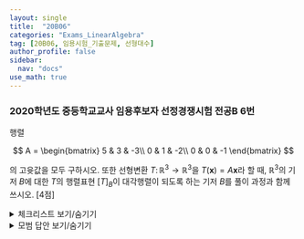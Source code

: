 ```yaml
---
layout: single
title:  "20B06"
categories: "Exams_LinearAlgebra"
tag: [20B06, 임용시험_기출문제, 선형대수]
author_profile: false
sidebar:
  nav: "docs"
use_math: true
---
```


### 2020학년도 중등학교교사 임용후보자 선정경쟁시험 전공B 6번

행렬 

$$
A = 
\begin{bmatrix}
    5 & 3 & -3\\
    0 & 1 & -2\\
    0 & 0 & -1
\end{bmatrix}
$$

의 고윳값을 모두 구하시오.
또한 선형변환 $T \colon \mathbb{R}^3 \longrightarrow \mathbb{R}^3$을
$T(\mathbf{x}) = A \mathbf{x}$라 할 때,
$\mathbb{R}^3$의 기저 $B$에 대한 $T$의 행렬표현
$[T]_B$이 대각행렬이 되도록 하는 기저
$B$를 풀이 과정과 함께 쓰시오. [4점]

<details markdown="1">
<summary>체크리스트 보기/숨기기</summary>

- 다음 경우에 정사각행렬의 고윳값(eigenvalue), 고유벡터(eigenvector), 고유공간(eigenspace),
  특성다항식(characteristic polynomial)을 계산할 수 있다.
  - 행렬의 성분을 모두 아는 경우
  - 정의를 이용할 수 있는 경우
- 선형변환 $T \colon V \to V$에 대하여 (존재한다면) $T$의 고유벡터들로 이루어진 기저의
  편리함을 인식한다.
- 선형변환 $T \colon V \to V$에 대하여 $T$의 고유벡터들로 이루어진 기저 $\mathcal{B}$가 존재할 때
  그리고 이때에만 $\mathcal{B}$에 관한 행렬표현 $[T]_{\mathcal{B}}$는
  $T$의 고윳값을 대각성분으로 하는 대각행렬임을 안다.
- 선형변환 $T \colon V \to V$와 $V$의 기저 $\mathcal{B}, \mathcal{C}$에 대하여
  $T$의 행렬표현 $[T]\_{\mathcal{C}}$는 $[T]\_{\mathcal{B}}$와 닮음임을 이용하여
  $T$의 행렬식, 자취, 계수, 특성다항식 등을 찾는 문제를 해결할 수 있다.
</details>



<details markdown="1">
<summary>모범 답안 보기/숨기기</summary>

준비중입니다.
</details>
